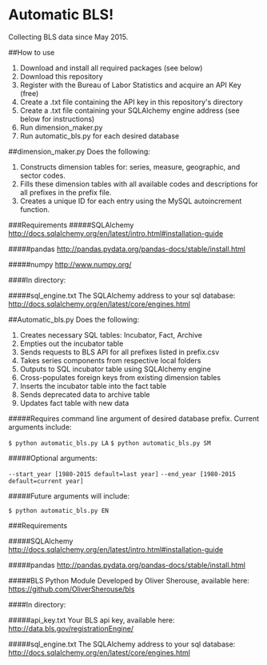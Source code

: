 # Automatic BLS!
Collecting BLS data since May 2015.

##How to use
1. Download and install all required packages (see below)
2. Download this repository
3. Register with the Bureau of Labor Statistics and acquire an API Key (free)
  1. Create a .txt file containing the API key in this repository's directory
  2. Create a .txt file containing your SQLAlchemy engine address (see below for instructions)
4. Run dimension_maker.py
5. Run automatic_bls.py for each desired database

##dimension_maker.py
Does the following:

1. Constructs dimension tables for: series, measure, geographic, and sector codes.
2. Fills these dimension tables with all available codes and descriptions for all prefixes in the prefix file.
3. Creates a unique ID for each entry using the MySQL autoincrement function.


###Requirements
#####SQLAlchemy
http://docs.sqlalchemy.org/en/latest/intro.html#installation-guide

#####pandas
http://pandas.pydata.org/pandas-docs/stable/install.html

#####numpy
http://www.numpy.org/

####In directory:

#####sql_engine.txt
The SQLAlchemy address to your sql database:
http://docs.sqlalchemy.org/en/latest/core/engines.html


##Automatic_bls.py
Does the following:

1. Creates necessary SQL tables: Incubator, Fact, Archive
2. Empties out the incubator table
3. Sends requests to BLS API for all prefixes listed in prefix.csv
  1. Takes series components from respective local folders
  2. Outputs to SQL incubator table using SQLAlchemy engine
4. Cross-populates foreign keys from existing dimension tables
5. Inserts the incubator table into the fact table
  1. Sends deprecated data to archive table
  2. Updates fact table with new data

#####Requires command line argument of desired database prefix. Current arguments include:

`$ python automatic_bls.py LA`
`$ python automatic_bls.py SM`

#####Optional arguments:

`--start_year [1980-2015 default=last year]`
`--end_year [1980-2015 default=current year]`

#####Future arguments will include:

`$ python automatic_bls.py EN`


###Requirements

#####SQLAlchemy
http://docs.sqlalchemy.org/en/latest/intro.html#installation-guide

#####pandas
http://pandas.pydata.org/pandas-docs/stable/install.html

#####BLS Python Module
Developed by Oliver Sherouse, available here:
https://github.com/OliverSherouse/bls

####In directory:

#####api_key.txt
Your BLS api key, available here:
http://data.bls.gov/registrationEngine/

#####sql_engine.txt
The SQLAlchemy address to your sql database:
http://docs.sqlalchemy.org/en/latest/core/engines.html
